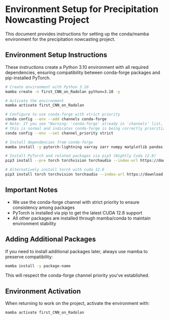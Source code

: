 # Environment Setup for Precipitation Nowcasting Project

This document provides instructions for setting up the conda/mamba environment for the precipitation nowcasting project.

## Environment Setup Instructions

These instructions create a Python 3.10 environment with all required dependencies, ensuring compatibility between conda-forge packages and pip-installed PyTorch.

```bash
# Create environment with Python 3.10
mamba create -n first_CNN_on_Radolan python=3.10 -y

# Activate the environment
mamba activate first_CNN_on_Radolan

# Configure to use conda-forge with strict priority
conda config --env --add channels conda-forge
# Note: If you see "Warning: 'conda-forge' already in 'channels' list, moving to the top"
# this is normal and indicates conda-forge is being correctly prioritized
conda config --env --set channel_priority strict

# Install dependencies from conda-forge
mamba install -y pytorch-lightning xarray zarr numpy matplotlib pandas scipy dask pyarrow psutil h5py pyyaml einops pysteps wandb hurry.filesize

# Install PyTorch and related packages via pip3 (Nightly Cuda 12.8)
pip3 install --pre torch torchvision torchaudio --index-url https://download.pytorch.org/whl/nightly/cu128

# Alternatively install torch with cuda 12.6
pip3 install torch torchvision torchaudio --index-url https://download.pytorch.org/whl/cu126
```

## Important Notes

- We use the conda-forge channel with strict priority to ensure consistency among packages
- PyTorch is installed via pip to get the latest CUDA 12.8 support
- All other packages are installed through mamba/conda to maintain environment stability

## Adding Additional Packages

If you need to install additional packages later, always use mamba to preserve compatibility:

```bash
mamba install -y package-name
```

This will respect the conda-forge channel priority you've established.

## Environment Activation

When returning to work on the project, activate the environment with:

```bash
mamba activate first_CNN_on_Radolan
```